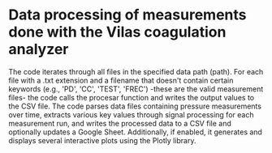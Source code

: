 # Data processing of measurements done with the Vilas coagulation analyzer

The code iterates through all files in the specified data path (path). For each file with a .txt extension and a filename that doesn't contain certain keywords (e.g., 'PD', 'CC', 'TEST', 'FREC') -these are the valid measurement files- the code calls the procesar function and writes the output values to the CSV file.
The code parses data files containing pressure measurements over time, extracts various key values through signal processing for each measurement run, and writes the processed data to a CSV file and optionally updates a Google Sheet. Additionally, if enabled, it generates and displays several interactive plots using the Plotly library.
